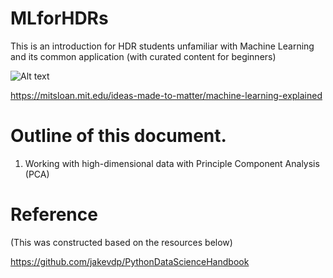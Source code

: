 # MLforHDRs
This is an introduction for HDR students unfamiliar with Machine Learning and its common application (with curated content for beginners)

![Alt text](https://mitsloan.mit.edu/sites/default/files/2021-04/machine-learning-infographic_2.jpg)

https://mitsloan.mit.edu/ideas-made-to-matter/machine-learning-explained


# Outline of this document.

1. Working with high-dimensional data with Principle Component Analysis (PCA)


# Reference 
(This was constructed based on the resources below)


https://github.com/jakevdp/PythonDataScienceHandbook

